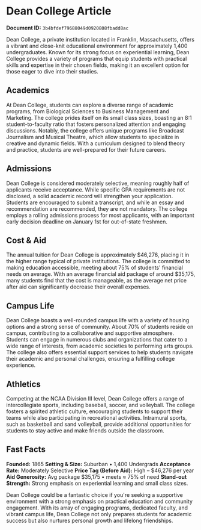 # Dean College Article

**Document ID:** `3b4bfdef79688049d0920808fbadd8ac`

Dean College, a private institution located in Franklin, Massachusetts, offers a vibrant and close-knit educational environment for approximately 1,400 undergraduates. Known for its strong focus on experiential learning, Dean College provides a variety of programs that equip students with practical skills and expertise in their chosen fields, making it an excellent option for those eager to dive into their studies.

## Academics
At Dean College, students can explore a diverse range of academic programs, from Biological Sciences to Business Management and Marketing. The college prides itself on its small class sizes, boasting an 8:1 student-to-faculty ratio that fosters personalized attention and engaging discussions. Notably, the college offers unique programs like Broadcast Journalism and Musical Theatre, which allow students to specialize in creative and dynamic fields. With a curriculum designed to blend theory and practice, students are well-prepared for their future careers.

## Admissions
Dean College is considered moderately selective, meaning roughly half of applicants receive acceptance. While specific GPA requirements are not disclosed, a solid academic record will strengthen your application. Students are encouraged to submit a transcript, and while an essay and recommendation are recommended, they are not mandatory. The college employs a rolling admissions process for most applicants, with an important early decision deadline on January 1st for out-of-state freshmen.

## Cost & Aid
The annual tuition for Dean College is approximately $46,276, placing it in the higher range typical of private institutions. The college is committed to making education accessible, meeting about 75% of students' financial needs on average. With an average financial aid package of around $35,175, many students find that the cost is manageable, as the average net price after aid can significantly decrease their overall expenses.

## Campus Life
Dean College boasts a well-rounded campus life with a variety of housing options and a strong sense of community. About 70% of students reside on campus, contributing to a collaborative and supportive atmosphere. Students can engage in numerous clubs and organizations that cater to a wide range of interests, from academic societies to performing arts groups. The college also offers essential support services to help students navigate their academic and personal challenges, ensuring a fulfilling college experience.

## Athletics
Competing at the NCAA Division III level, Dean College offers a range of intercollegiate sports, including baseball, soccer, and volleyball. The college fosters a spirited athletic culture, encouraging students to support their teams while also participating in recreational activities. Intramural sports, such as basketball and sand volleyball, provide additional opportunities for students to stay active and make friends outside the classroom.

## Fast Facts
**Founded:** 1865
**Setting & Size:** Suburban • 1,400 Undergrads
**Acceptance Rate:** Moderately Selective
**Price Tag (Before Aid):** High – $46,276 per year
**Aid Generosity:** Avg package $35,175 • meets ≈ 75% of need
**Stand-out Strength:** Strong emphasis on experiential learning and small class sizes.

Dean College could be a fantastic choice if you're seeking a supportive environment with a strong emphasis on practical education and community engagement. With its array of engaging programs, dedicated faculty, and vibrant campus life, Dean College not only prepares students for academic success but also nurtures personal growth and lifelong friendships.
